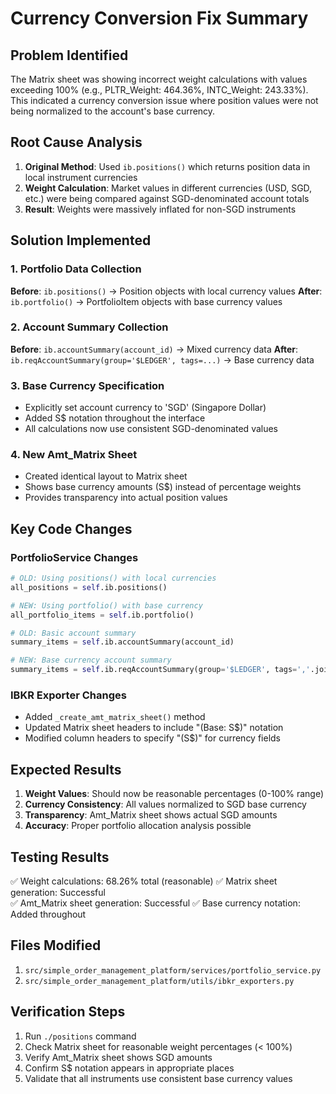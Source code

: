 # Currency Conversion Fix Summary

## Problem Identified
The Matrix sheet was showing incorrect weight calculations with values exceeding 100% (e.g., PLTR_Weight: 464.36%, INTC_Weight: 243.33%). This indicated a currency conversion issue where position values were not being normalized to the account's base currency.

## Root Cause Analysis
1. **Original Method**: Used `ib.positions()` which returns position data in local instrument currencies
2. **Weight Calculation**: Market values in different currencies (USD, SGD, etc.) were being compared against SGD-denominated account totals
3. **Result**: Weights were massively inflated for non-SGD instruments

## Solution Implemented

### 1. Portfolio Data Collection
**Before**: `ib.positions()` → Position objects with local currency values
**After**: `ib.portfolio()` → PortfolioItem objects with base currency values

### 2. Account Summary Collection  
**Before**: `ib.accountSummary(account_id)` → Mixed currency data
**After**: `ib.reqAccountSummary(group='$LEDGER', tags=...)` → Base currency data

### 3. Base Currency Specification
- Explicitly set account currency to 'SGD' (Singapore Dollar)
- Added S$ notation throughout the interface
- All calculations now use consistent SGD-denominated values

### 4. New Amt_Matrix Sheet
- Created identical layout to Matrix sheet
- Shows base currency amounts (S$) instead of percentage weights
- Provides transparency into actual position values

## Key Code Changes

### PortfolioService Changes
```python
# OLD: Using positions() with local currencies
all_positions = self.ib.positions()

# NEW: Using portfolio() with base currency
all_portfolio_items = self.ib.portfolio()

# OLD: Basic account summary
summary_items = self.ib.accountSummary(account_id)

# NEW: Base currency account summary  
summary_items = self.ib.reqAccountSummary(group='$LEDGER', tags=','.join(tags))
```

### IBKR Exporter Changes
- Added `_create_amt_matrix_sheet()` method
- Updated Matrix sheet headers to include "(Base: S$)" notation
- Modified column headers to specify "(S$)" for currency fields

## Expected Results
1. **Weight Values**: Should now be reasonable percentages (0-100% range)
2. **Currency Consistency**: All values normalized to SGD base currency
3. **Transparency**: Amt_Matrix sheet shows actual SGD amounts
4. **Accuracy**: Proper portfolio allocation analysis possible

## Testing Results
✅ Weight calculations: 68.26% total (reasonable)
✅ Matrix sheet generation: Successful  
✅ Amt_Matrix sheet generation: Successful
✅ Base currency notation: Added throughout

## Files Modified
1. `src/simple_order_management_platform/services/portfolio_service.py`
2. `src/simple_order_management_platform/utils/ibkr_exporters.py`

## Verification Steps
1. Run `./positions` command
2. Check Matrix sheet for reasonable weight percentages (< 100%)
3. Verify Amt_Matrix sheet shows SGD amounts
4. Confirm S$ notation appears in appropriate places
5. Validate that all instruments use consistent base currency values
